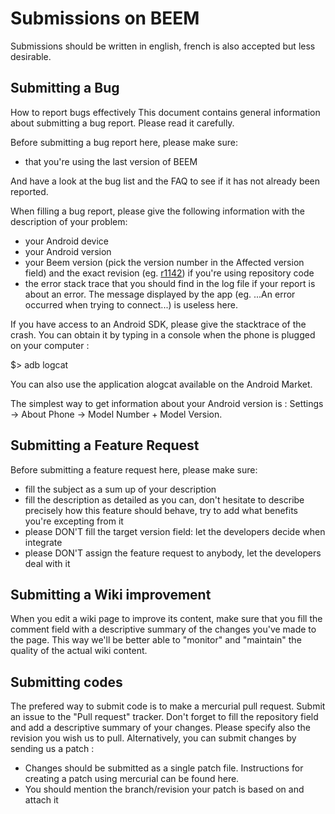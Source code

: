 # Submissions on BEEM #

Submissions should be written in english, french is also accepted but less desirable.

## Submitting a Bug ##

How to report bugs effectively
This document contains general information about submitting a bug report. Please read it carefully.

Before submitting a bug report here, please make sure:

  * that you're using the last version of BEEM

And have a look at the bug list and the FAQ to see if it has not already been reported.

When filling a bug report, please give the following information with the description of your problem:

  * your Android device
  * your Android version
  * your Beem version (pick the version number in the Affected version field) and the exact revision (eg. [r1142](https://code.google.com/p/beem/source/detail?r=1142)) if you're using repository code
  * the error stack trace that you should find in the log file if your report is about an error. The message displayed by the app (eg. ...An error occurred when trying to connect...) is useless here.

If you have access to an Android SDK, please give the stacktrace of the crash. You can obtain it by typing in a console when the phone is plugged on your computer :

$> adb logcat


You can also use the application alogcat available on the Android Market.

The simplest way to get information about your Android version is :
Settings -> About Phone -> Model Number + Model Version.

## Submitting a Feature Request ##

Before submitting a feature request here, please make sure:

  * fill the subject as a sum up of your description
  * fill the description as detailed as you can, don't hesitate to describe precisely how this feature should behave, try to add what benefits you're excepting from it
  * please DON'T fill the target version field: let the developers decide when integrate
  * please DON'T assign the feature request to anybody, let the developers deal with it

## Submitting a Wiki improvement ##

When you edit a wiki page to improve its content, make sure that you fill the comment field with a descriptive summary of the changes you've made to the page. This way we'll be better able to "monitor" and "maintain" the quality of the actual wiki content.

## Submitting codes ##

The prefered way to submit code is to make a mercurial pull request. Submit an issue to the "Pull request" tracker. Don't forget to fill the repository field and add a descriptive summary of your changes. Please specify also the revision you wish us to pull.
Alternatively, you can submit changes by sending us a patch :

  * Changes should be submitted as a single patch file. Instructions for creating a patch using mercurial can be found here.
  * You should mention the branch/revision your patch is based on and attach it